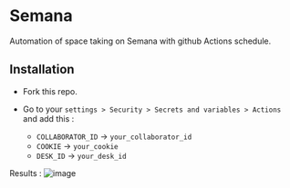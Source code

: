 # Semana
Automation of space taking on Semana with github Actions schedule.

## Installation

- Fork this repo.
- Go to your `settings > Security > Secrets and variables > Actions` and add this :

  - `COLLABORATOR_ID` -> `your_collaborator_id`
  - `COOKIE` -> `your_cookie`
  - `DESK_ID` -> `your_desk_id`

Results :
![image](https://user-images.githubusercontent.com/13368283/225027727-ebe80f60-28d9-4c97-8a95-ecdaaca74884.png)

